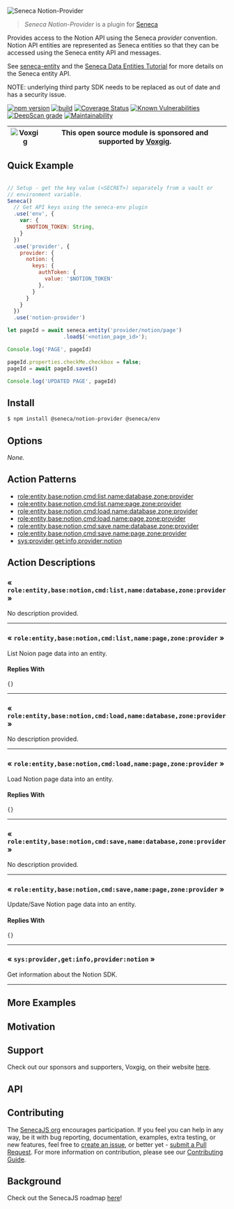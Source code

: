![Seneca Notion-Provider](http://senecajs.org/files/assets/seneca-logo.png)

> _Seneca Notion-Provider_ is a plugin for [Seneca](http://senecajs.org)


Provides access to the Notion API using the Seneca *provider*
convention. Notion API entities are represented as Seneca entities so
that they can be accessed using the Seneca entity API and messages.

See [seneca-entity](senecajs/seneca-entity) and the [Seneca Data
Entities
Tutorial](https://senecajs.org/docs/tutorials/understanding-data-entities.html) for more details on the Seneca entity API.

NOTE: underlying third party SDK needs to be replaced as out of date and has a security issue.

[![npm version](https://img.shields.io/npm/v/@seneca/trello-provider.svg)](https://npmjs.com/package/@seneca/trello-provider)
[![build](https://github.com/senecajs/seneca-trello-provider/actions/workflows/build.yml/badge.svg)](https://github.com/senecajs/seneca-trello-provider/actions/workflows/build.yml)
[![Coverage Status](https://coveralls.io/repos/github/senecajs/seneca-trello-provider/badge.svg?branch=main)](https://coveralls.io/github/senecajs/seneca-trello-provider?branch=main)
[![Known Vulnerabilities](https://snyk.io/test/github/senecajs/seneca-trello-provider/badge.svg)](https://snyk.io/test/github/senecajs/seneca-trello-provider)
[![DeepScan grade](https://deepscan.io/api/teams/5016/projects/19462/branches/505954/badge/grade.svg)](https://deepscan.io/dashboard#view=project&tid=5016&pid=19462&bid=505954)
[![Maintainability](https://api.codeclimate.com/v1/badges/f76e83896b731bb5d609/maintainability)](https://codeclimate.com/github/senecajs/seneca-trello-provider/maintainability)


| ![Voxgig](https://www.voxgig.com/res/img/vgt01r.png) | This open source module is sponsored and supported by [Voxgig](https://www.voxgig.com). |
|---|---|


## Quick Example


```js

// Setup - get the key value (<SECRET>) separately from a vault or
// environment variable.
Seneca()
  // Get API keys using the seneca-env plugin
  .use('env', {
    var: {
      $NOTION_TOKEN: String,
    }
  })
  .use('provider', {
    provider: {
      notion: {
        keys: {
          authToken: {
            value: '$NOTION_TOKEN'
          },
        }
      }
    }
  })
  .use('notion-provider')

let pageId = await seneca.entity('provider/notion/page')
                  .load$('<notion_page_id>');

Console.log('PAGE', pageId)

pageId.properties.checkMe.checkbox = false;
pageId = await pageId.save$()

Console.log('UPDATED PAGE', pageId)

```

## Install

```sh
$ npm install @seneca/notion-provider @seneca/env
```



<!--START:options-->


## Options

*None.*


<!--END:options-->

<!--START:action-list-->


## Action Patterns

* [role:entity,base:notion,cmd:list,name:database,zone:provider](#-roleentitybasenotioncmdlistnamedatabasezoneprovider-)
* [role:entity,base:notion,cmd:list,name:page,zone:provider](#-roleentitybasenotioncmdlistnamepagezoneprovider-)
* [role:entity,base:notion,cmd:load,name:database,zone:provider](#-roleentitybasenotioncmdloadnamedatabasezoneprovider-)
* [role:entity,base:notion,cmd:load,name:page,zone:provider](#-roleentitybasenotioncmdloadnamepagezoneprovider-)
* [role:entity,base:notion,cmd:save,name:database,zone:provider](#-roleentitybasenotioncmdsavenamedatabasezoneprovider-)
* [role:entity,base:notion,cmd:save,name:page,zone:provider](#-roleentitybasenotioncmdsavenamepagezoneprovider-)
* [sys:provider,get:info,provider:notion](#-sysprovidergetinfoprovidernotion-)


<!--END:action-list-->

<!--START:action-desc-->


## Action Descriptions

### &laquo; `role:entity,base:notion,cmd:list,name:database,zone:provider` &raquo;

No description provided.



----------
### &laquo; `role:entity,base:notion,cmd:list,name:page,zone:provider` &raquo;

List Noion page data into an entity.





#### Replies With


```
{}
```


----------
### &laquo; `role:entity,base:notion,cmd:load,name:database,zone:provider` &raquo;

No description provided.



----------
### &laquo; `role:entity,base:notion,cmd:load,name:page,zone:provider` &raquo;

Load Notion page data into an entity.





#### Replies With


```
{}
```


----------
### &laquo; `role:entity,base:notion,cmd:save,name:database,zone:provider` &raquo;

No description provided.



----------
### &laquo; `role:entity,base:notion,cmd:save,name:page,zone:provider` &raquo;

Update/Save Notion page data into an entity.





#### Replies With


```
{}
```


----------
### &laquo; `sys:provider,get:info,provider:notion` &raquo;

Get information about the Notion SDK.



----------


<!--END:action-desc-->

## More Examples

## Motivation

## Support

Check out our sponsors and supporters, Voxgig, on their website [here](https://www.voxgig.com).

## API

## Contributing

The [SenecaJS org](http://senecajs.org/) encourages participation. If you feel you can help in any way, be
it with bug reporting, documentation, examples, extra testing, or new features, feel free
to [create an issue](https://github.com/senecajs/seneca-maintain/issues/new), or better yet - [submit a Pull Request](https://github.com/senecajs/seneca-maintain/pulls). For more
information on contribution, please see our [Contributing Guide](http://senecajs.org/contribute).

## Background

Check out the SenecaJS roadmap [here](https://senecajs.org/roadmap/)!
